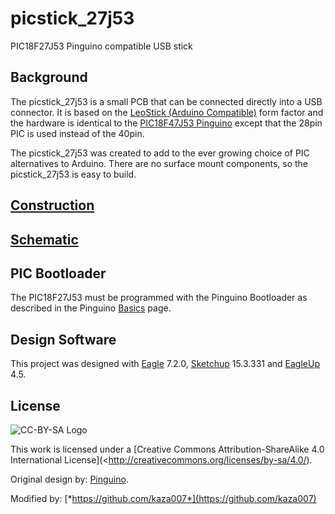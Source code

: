 # picstick_27j53
PIC18F27J53 Pinguino compatible USB stick

Background
------------

The picstick_27j53 is a small PCB that can be connected directly into a USB connector. It is based on the [LeoStick (Arduino Compatible)](http://www.freetronics.com.au/products/leostick#.VWqnws-qpHw) form factor and the hardware is identical to the [PIC18F47J53 Pinguino](http://wiki.pinguino.cc/index.php/PIC18F47J53_Pinguino) except that the 28pin PIC is used instead of the 40pin.

The picstick_27j53 was created to add to the ever growing choice of PIC alternatives to Arduino. There are no surface mount components, so the picstick_27j53 is easy to build.

[Construction](https://github.com/kaza007/picstick_27j53/blob/master/construction)
--------------

[Schematic](https://github.com/kaza007/picstick_27j53/blob/master/picstick_27j53_v1.sch.png)
----------

PIC Bootloader
-----------------
The PIC18F27J53 must be programmed with the Pinguino Bootloader as described in the Pinguino [Basics](http://wiki.pinguino.cc/index.php/Basics#Bootloader) page.

Design Software
-----------------
This project was designed with [Eagle](http://www.cadsoftusa.com/) 7.2.0, [Sketchup](http://www.sketchup.com/) 15.3.331 and [EagleUp](http://eagleup.wordpress.com) 4.5.

License
-------
![CC-BY-SA Logo](https://i.creativecommons.org/l/by-sa/4.0/88x31.png)

This work is licensed under a [Creative Commons Attribution-ShareAlike 4.0 International License](<http://creativecommons.org/licenses/by-sa/4.0/).

Original design by: [Pinguino](http://www.pinguino.cc/).

Modified by: [*https://github.com/kaza007*](https://github.com/kaza007)